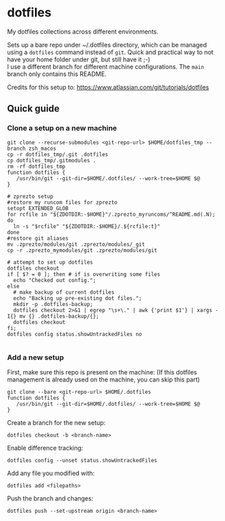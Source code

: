 # dotfiles

My dotfiles collections across different environments.

Sets up a bare repo under ~/.dotfiles directory, which can be managed using a `dotfiles` command instead of `git`. Quick and practical way to not have your home folder under git, but still have it ;-)<br>
I use a different branch for different machine configurations. The `main` branch only contains this README.

Credits for this setup to: https://www.atlassian.com/git/tutorials/dotfiles

## Quick guide

### Clone a setup on a new machine

```
git clone --recurse-submodules <git-repo-url> $HOME/dotfiles_tmp --branch zsh_macos
cp -r dotfiles_tmp/.git .dotfiles
cp dotfiles_tmp/.gitmodules .
rm -rf dotfiles_tmp
function dotfiles {
   /usr/bin/git --git-dir=$HOME/.dotfiles/ --work-tree=$HOME $@
}

# zprezto setup
#restore my runcom files for zprezto
setopt EXTENDED_GLOB
for rcfile in "${ZDOTDIR:-$HOME}"/.zprezto_myruncoms/^README.md(.N); do
  ln -s "$rcfile" "${ZDOTDIR:-$HOME}/.${rcfile:t}"
done
#restore git aliases
mv .zprezto/modules/git .zprezto/modules/_git
cp -r .zprezto_mymodules/git .zprezto/modules/git

# attempt to set up dotfiles
dotfiles checkout
if [ $? = 0 ]; then # if is overwriting some files
  echo "Checked out config.";
else
  # make backup of current dotfiles
  echo "Backing up pre-existing dot files.";
  mkdir -p .dotfiles-backup;
  dotfiles checkout 2>&1 | egrep "\s+\." | awk {'print $1'} | xargs -I{} mv {} .dotfiles-backup/{};
  dotfiles checkout
fi;
dotfiles config status.showUntrackedFiles no


```

### Add a new setup

First, make sure this repo is present on the machine: (If this dotfiles management is already used on the machine, you can skip this part)

```
git clone --bare <git-repo-url> $HOME/.dotfiles
function dotfiles {
   /usr/bin/git --git-dir=$HOME/.dotfiles/ --work-tree=$HOME $@
}
```

Create a branch for the new setup:
```
dotfiles checkout -b <branch-name>
```

Enable difference tracking:
```
dotfiles config --unset status.showUntrackedFiles
```

Add any file you modified with:
```
dotfiles add <filepaths>
```

Push the branch and changes:
```
dotfiles push --set-upstream origin <branch-name>
```
